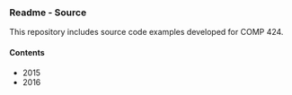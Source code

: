 ### Readme - Source

This repository includes source code examples developed for COMP 424.

#### Contents
* 2015
* 2016

